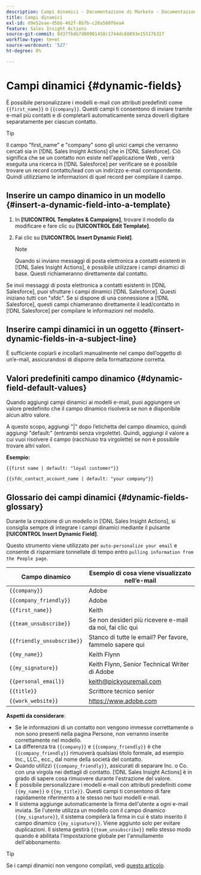 ```yaml
---
description: Campi dinamici - Documentazione di Marketo - Documentazione del prodotto
title: Campi dinamici
exl-id: d9e52eae-d5bb-462f-8b7b-c28a560f6ea4
feature: Sales Insight Actions
source-git-commit: 0d37fbdb7d08901458c1744dc68893e155176327
workflow-type: tm+mt
source-wordcount: '527'
ht-degree: 0%

---
```


# Campi dinamici {#dynamic-fields}

È possibile personalizzare i modelli e-mail con attributi predefiniti come `{{first_name}}` o `{{company}}`. Questi campi ti consentono di inviare tramite e-mail più contatti e di completarli automaticamente senza doverli digitare separatamente per ciascun contatto.

>[!TIP]
>
>Il campo &quot;first_name&quot; e &quot;company&quot; sono gli unici campi che verranno cercati sia in [!DNL Sales Insight Actions] che in [!DNL Salesforce]. Ciò significa che se un contatto non esiste nell&#39;applicazione Web [](https://toutapp.com/login), verrà eseguita una ricerca in [!DNL Salesforce] per verificare se è possibile trovare un record contatto/lead con un indirizzo e-mail corrispondente. Quindi utilizziamo le informazioni di quel record per compilare il campo.

## Inserire un campo dinamico in un modello {#insert-a-dynamic-field-into-a-template}

1. In **[!UICONTROL Templates & Campaigns]**, trovare il modello da modificare e fare clic su **[!UICONTROL Edit Template]**.

1. Fai clic su **[!UICONTROL Insert Dynamic Field]**.

   >[!NOTE]
   >
   >Quando si inviano messaggi di posta elettronica a contatti esistenti in [!DNL Sales Insight Actions], è possibile utilizzare i campi dinamici di base. Questi richiameranno direttamente dal contatto.

Se invii messaggi di posta elettronica a contatti esistenti in [!DNL Salesforce], puoi sfruttare i campi dinamici [!DNL Salesforce]. Questi iniziano tutti con &quot;sfdc&quot;. Se si dispone di una connessione a [!DNL Salesforce], questi campi chiameranno direttamente il lead/contatto in [!DNL Salesforce] per compilare le informazioni nel modello.

## Inserire campi dinamici in un oggetto {#insert-dynamic-fields-in-a-subject-line}

È sufficiente copiarli e incollarli manualmente nel campo dell’oggetto di un’e-mail, assicurandosi di disporre della formattazione corretta.

## Valori predefiniti campo dinamico {#dynamic-field-default-values}

Quando aggiungi campi dinamici ai modelli e-mail, puoi aggiungere un valore predefinito che il campo dinamico risolverà se non è disponibile alcun altro valore.

A questo scopo, aggiungi &quot;|&quot; dopo l’etichetta del campo dinamico, quindi aggiungi &quot;default:&quot; (entrambi senza virgolette). Quindi, aggiungi il valore a cui vuoi risolvere il campo (racchiuso tra virgolette) se non è possibile trovare altri valori.

**Esempio:**

`{{first name | default: "loyal customer"}}`

`{{sfdc_contact_account_name | default: "your company"}}`

## Glossario dei campi dinamici {#dynamic-fields-glossary}

Durante la creazione di un modello in [!DNL Sales Insight Actions], si consiglia sempre di integrare i campi dinamici mediante il pulsante **[!UICONTROL Insert Dynamic Field]**.

Questo strumento viene utilizzato per `auto-personalize your email` e consente di risparmiare tonnellate di tempo entro `pulling information from the People page`.

| Campo dinamico | Esempio di cosa viene visualizzato nell’e-mail |
|---|---|
| `{{company}}` | Adobe |
| `{{company_friendly}}` | Adobe |
| `{{first_name}}` | Keith |
| `{{team_unsubscribe}}` | Se non desideri più ricevere e-mail da noi, fai clic qui |
| `{{friendly_unsubscribe}}` | Stanco di tutte le email? Per favore, fammelo sapere qui |
| `{{my_name}}` | Keith Flynn |
| `{{my_signature}}` | Keith Flynn, Senior Technical Writer di Adobe |
| `{{personal_email}}` | keith@pickyouremail.com |
| `{{title}}` | Scrittore tecnico senior |
| `{{work_website}}` | https://www.adobe.com |

**Aspetti da considerare**:

* Se le informazioni di un contatto non vengono immesse correttamente o non sono presenti nella pagina Persone, non verranno inserite correttamente nel modello.
* La differenza tra `{{company}}` e `{{company_friendly}}` è che `{{company_friendly}}` rimuoverà qualsiasi titolo formale, ad esempio Inc., LLC., ecc., dal nome della società del contatto.
* Quando utilizzi `{{company_friendly}}`, assicurati di separare Inc. o Co. con una virgola nei dettagli di contatto. [!DNL Sales Insight Actions] è in grado di sapere cosa rimuovere durante l&#39;estrazione del valore.
* È possibile personalizzare i modelli e-mail con attributi predefiniti come `{{my_name}}` o `{{my_title}}`. Questi campi ti consentono di fare rapidamente riferimento a te stesso nei tuoi modelli e-mail.
* Il sistema aggiunge automaticamente la firma dell&#39;utente a ogni e-mail inviata. Se l&#39;utente utilizza un modello con il campo dinamico `{{my_signature}}`, il sistema compilerà la firma in cui è stato inserito il campo dinamico `{{my_signature}}`. Viene aggiunto solo per evitare duplicazioni. Il sistema gestirà `{{team_unsubscribe}}` nello stesso modo quando è abilitata l&#39;impostazione globale per l&#39;annullamento dell&#39;abbonamento.

>[!TIP]
>
>Se i campi dinamici non vengono compilati, vedi [questo articolo](/help/marketo/product-docs/marketo-sales-insight/actions/faq/why-arent-my-dynamic-fields-filling-out.md).
